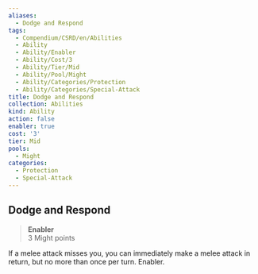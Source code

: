 ```yaml
---
aliases:
  - Dodge and Respond
tags:
  - Compendium/CSRD/en/Abilities
  - Ability
  - Ability/Enabler
  - Ability/Cost/3
  - Ability/Tier/Mid
  - Ability/Pool/Might
  - Ability/Categories/Protection
  - Ability/Categories/Special-Attack
title: Dodge and Respond
collection: Abilities
kind: Ability
action: false
enabler: true
cost: '3'
tier: Mid
pools:
  - Might
categories:
  - Protection
  - Special-Attack
---
```

## Dodge and Respond  
>**Enabler**  
>3 Might points
  
If a melee attack misses you, you can immediately make a melee attack in return, but no more than once per turn. Enabler.